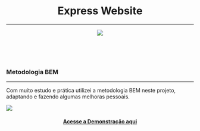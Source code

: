 <h1 align="center"> Express Website </h1>
<hr>
<p align="center">
    <img src="https://user-images.githubusercontent.com/58652794/94382999-29133e00-0115-11eb-9215-a0b39994e1da.gif">
</p>
<br>
<br>
<br>
<h3> Metodologia BEM </h3>
<hr>
<p>Com muito estudo e prática utilizei a metodologia BEM neste projeto, adaptando e fazendo algumas melhoras pessoais.</p>
    <img src="https://user-images.githubusercontent.com/58652794/94383383-43015080-0116-11eb-8c57-56a906213cf1.PNG">
<h4 align="center"><a href="https://devsfe.github.io/cafeteria-blog-website/">Acesse a Demonstração aqui</a></h4>
